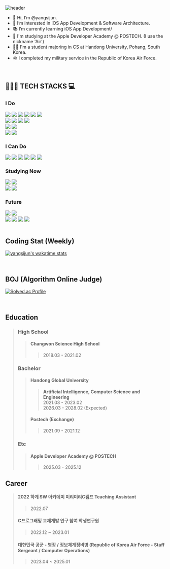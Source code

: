 ![header](https://capsule-render.vercel.app/api?type=waving&color=timeGradient&height=250&section=header&text=Yang%20Sijun&fontSize=60&fontAlignY=30&desc=(Student%20Developer)&descSize=30&descAlignY=55)

- 👋 Hi, I’m @yangsijun.
- 👀 I’m interested in iOS App Development & Software Architecture.
- 📚 I’m currently learning iOS App Development/
- 🍎 I'm studying at the Apple Developer Academy @ POSTECH. (I use the nickname 'Air')
- 👨‍🎓 I'm a student majoring in CS at Handong University, Pohang, South Korea.
- 🪖 I completed my military service in the Republic of Korea Air Force.

<br>

## 👨🏻‍💻 TECH STACKS 💻

<div align=left>
	<h3>I Do</h3>
	<!--C++-->
	<img src="https://img.shields.io/badge/c++-00599C?style=for-the-badge&logo=c%2B%2B&logoColor=white">
	<!--Java-->
	<img src="https://img.shields.io/badge/java-007396?style=for-the-badge&logo=java&logoColor=white">
	<!--Dart-->
	<img src="https://img.shields.io/badge/dart-0175C2?style=for-the-badge&logo=dart&logoColor=white">
	<!--Kotlin-->
	<img src="https://img.shields.io/badge/kotlin-7F52FF?style=for-the-badge&logo=kotlin&logoColor=white"> 
	<!--JavaScript-->
	<img src="https://img.shields.io/badge/javascript-F7DF1E?style=for-the-badge&logo=javascript&logoColor=black">
	<!--MySQL-->
  	<img src="https://img.shields.io/badge/mysql-4479A1?style=for-the-badge&logo=mysql&logoColor=white"> 
	<br>
	<!--Flutter-->
  	<img src="https://img.shields.io/badge/flutter-02569B?style=for-the-badge&logo=flutter&logoColor=white">
	<!--Spring Boot-->
	<img src="https://img.shields.io/badge/spring%20boot-6DB33F?style=for-the-badge&logo=SpringBoot&logoColor=white">
	<!--Node.JS-->
	<img src="https://img.shields.io/badge/node.js-339933?style=for-the-badge&logo=Node.js&logoColor=white">
	<!--electron-->
	<img src="https://img.shields.io/badge/electron-47848F?style=for-the-badge&logo=electron&logoColor=white">
	<br>
	<!--NGINX-->
  	<img src="https://img.shields.io/badge/nginx-009639?style=for-the-badge&logo=nginx&logoColor=white">
	<!--Apache Tomcat-->
	<img src="https://img.shields.io/badge/Apache%20Tomcat-F8DC75?style=for-the-badge&logo=apachetomcat&logoColor=black">
	<br>
	<!--Git-->
  	<img src="https://img.shields.io/badge/git-F05032?style=for-the-badge&logo=git&logoColor=white">
	<!--GitHub-->
	<img src="https://img.shields.io/badge/github-181717?style=for-the-badge&logo=github&logoColor=white">
	<br>
	<h3>I Can Do</h3>
	<!--C Lang-->
	<img src="https://img.shields.io/badge/c-A8B9CC?style=for-the-badge&logo=c&logoColor=black">
	<!--Python-->
	<img src="https://img.shields.io/badge/python-3776AB?style=for-the-badge&logo=python&logoColor=white">
	<!--Spring-->
	<img src="https://img.shields.io/badge/spring-6DB33F?style=for-the-badge&logo=Spring&logoColor=white">
	<!--JQuery-->
  	<img src="https://img.shields.io/badge/jquery-0769AD?style=for-the-badge&logo=jquery&logoColor=white">
	<!--HTML-->
	<img src="https://img.shields.io/badge/html-E34F26?style=for-the-badge&logo=html5&logoColor=white"> 
	<!--CSS-->
	<img src="https://img.shields.io/badge/css-1572B6?style=for-the-badge&logo=css3&logoColor=white">
	<h3>Studying Now</h3>
	<!--Swift-->
	<img src="https://img.shields.io/badge/Swift-F05138?style=for-the-badge&logo=swift&logoColor=white">
  	<!--iOS-->
	<img src="https://img.shields.io/badge/ios-000000?style=for-the-badge&logo=ios&logoColor=white"> 
	<br>
	<!--Apache-->
  	<img src="https://img.shields.io/badge/apache-D22128?style=for-the-badge&logo=apache&logoColor=white">
	<!--docker-->
  	<img src="https://img.shields.io/badge/docker-2496ED?style=for-the-badge&logo=docker&logoColor=white">
	<h3>Future</h3>
	<!--PWA-->
	<img src="https://img.shields.io/badge/pwa-5A0FC8?style=for-the-badge&logo=pwa&logoColor=white">
	<!--UIKit-->
	<img src="https://img.shields.io/badge/UIKit-2396F3?style=for-the-badge&logo=uikit&logoColor=white">
	<br>
	<!--AWS-->
  	<img src="https://img.shields.io/badge/amazon%20aws-232F3E?style=for-the-badge&logo=amazonaws&logoColor=white"> 
  	<!--Google Cloud-->
  	<img src="https://img.shields.io/badge/google cloud-4285F4?style=for-the-badge&logo=google cloud&logoColor=white">
  	<!--Firebase-->
  	<img src="https://img.shields.io/badge/firebase-FFCA28?style=for-the-badge&logo=firebase&logoColor=black">
	<!--Kubernetes-->
  	<img src="https://img.shields.io/badge/kubernetes-326CE5?style=for-the-badge&logo=kubernetes&logoColor=white">
  	<br>
</div>
<br>

## Coding Stat (Weekly)
[![yangsijun's wakatime stats](https://github-readme-stats.vercel.app/api/wakatime?username=yangsijun)]()


<br>

## BOJ (Algorithm Online Judge)
[![Solved.ac Profile](https://mazassumnida.wtf/api/generate_badge?boj=yangbyun1)](https://solved.ac/yangbyun1)

<br>

## Education
> ### High School
>> #### Changwon Science High School
>>> 2018.03 - 2021.02
>
> ### Bachelor
>> #### Handong Global University
>>> **Artificial Intelligence, Computer Science and Engineering**  
>>> 2021.03 - 2023.02  
>>> 2026.03 - 2028.02 (Expected) 
>>
>> #### Postech (Exchange)  
>>> 2021.09 - 2021.12  
> ### Etc
>> #### Apple Developer Academy @ POSTECH
>>> 2025.03 - 2025.12

## Career
> #### 2022 하계 SW 아카데미 미리미리C캠프 Teaching Assistant
>> 2022.07
>
> #### C프로그래밍 교재개발 연구 참여 학생연구원
>> 2022.12 ~ 2023.01
>
> #### 대한민국 공군 - 병장 / 정보체계정비병 (Republic of Korea Air Force - Staff Sergeant / Computer Operations)
>> 2023.04 ~ 2025.01
